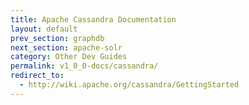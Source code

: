 ```yaml
---
title: Apache Cassandra Documentation
layout: default
prev_section: graphdb
next_section: apache-solr
category: Other Dev Guides
permalink: v1_0_0-docs/cassandra/
redirect_to:
  - http://wiki.apache.org/cassandra/GettingStarted
---
```

